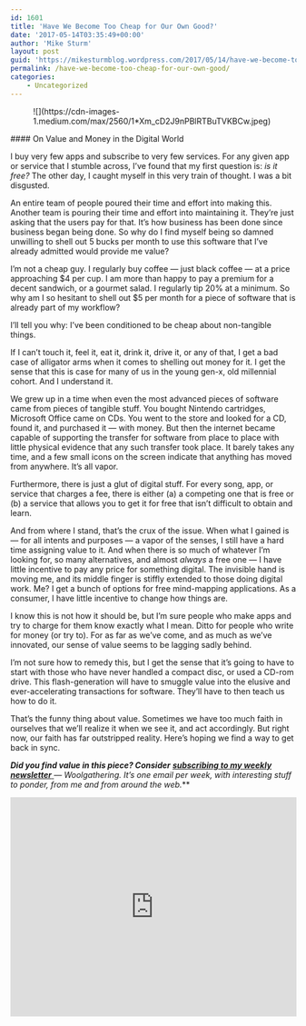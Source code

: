 ```yaml
---
id: 1601
title: 'Have We Become Too Cheap for Our Own Good?'
date: '2017-05-14T03:35:49+00:00'
author: 'Mike Sturm'
layout: post
guid: 'https://mikesturmblog.wordpress.com/2017/05/14/have-we-become-too-cheap-for-our-own-good/'
permalink: /have-we-become-too-cheap-for-our-own-good/
categories:
    - Uncategorized
---
```


<figure>![](https://cdn-images-1.medium.com/max/2560/1*Xm_cD2J9nPBlRTBuTVKBCw.jpeg)</figure>#### On Value and Money in the Digital World

I buy very few apps and subscribe to very few services. For any given app or service that I stumble across, I’ve found that my first question is: *is it free?* The other day, I caught myself in this very train of thought. I was a bit disgusted.

An entire team of people poured their time and effort into making this. Another team is pouring their time and effort into maintaining it. They’re just asking that the users pay for that. It’s how business has been done since business began being done. So why do I find myself being so damned unwilling to shell out 5 bucks per month to use this software that I’ve already admitted would provide me value?

I’m not a cheap guy. I regularly buy coffee — just black coffee — at a price approaching $4 per cup. I am more than happy to pay a premium for a decent sandwich, or a gourmet salad. I regularly tip 20% at a minimum. So why am I so hesitant to shell out $5 per month for a piece of software that is already part of my workflow?

I’ll tell you why: I’ve been conditioned to be cheap about non-tangible things.

If I can’t touch it, feel it, eat it, drink it, drive it, or any of that, I get a bad case of alligator arms when it comes to shelling out money for it. I get the sense that this is case for many of us in the young gen-x, old millennial cohort. And I understand it.

We grew up in a time when even the most advanced pieces of software came from pieces of tangible stuff. You bought Nintendo cartridges, Microsoft Office came on CDs. You went to the store and looked for a CD, found it, and purchased it — with money. But then the internet became capable of supporting the transfer for software from place to place with little physical evidence that any such transfer took place. It barely takes any time, and a few small icons on the screen indicate that anything has moved from anywhere. It’s all vapor.

Furthermore, there is just a glut of digital stuff. For every song, app, or service that charges a fee, there is either (a) a competing one that is free or (b) a service that allows you to get it for free that isn’t difficult to obtain and learn.

And from where I stand, that’s the crux of the issue. When what I gained is — for all intents and purposes — a vapor of the senses, I still have a hard time assigning value to it. And when there is so much of whatever I’m looking for, so many alternatives, and almost *always* a free one — I have little incentive to pay any price for something digital. The invisible hand is moving me, and its middle finger is stiffly extended to those doing digital work. Me? I get a bunch of options for free mind-mapping applications. As a consumer, I have little incentive to change how things are.

I know this is not how it should be, but I’m sure people who make apps and try to charge for them know exactly what I mean. Ditto for people who write for money (or try to). For as far as we’ve come, and as much as we’ve innovated, our sense of value seems to be lagging sadly behind.

I’m not sure how to remedy this, but I get the sense that it’s going to have to start with those who have never handled a compact disc, or used a CD-rom drive. This flash-generation will have to smuggle value into the elusive and ever-accelerating transactions for software. They’ll have to then teach us how to do it.

That’s the funny thing about value. Sometimes we have too much faith in ourselves that we’ll realize it when we see it, and act accordingly. But right now, our faith has far outstripped reality. Here’s hoping we find a way to get back in sync.

***Did you find value in this piece? Consider*** [***subscribing to my weekly newsletter*** ](http://tinyletter.com/mike_sturm)***—* Woolgathering*. It’s one email per week, with interesting stuff to ponder, from me and from around the web.***

<iframe class="wp-embedded-content" data-secret="Tu9xXhvTAD" frameborder="0" height="386" loading="lazy" sandbox="allow-scripts" scrolling="no" security="restricted" src="https://upscri.be/f/61f5e9?as_embed=true#?secret=Tu9xXhvTAD" title="Subscribe to Woolgathering" width="100%"></iframe>